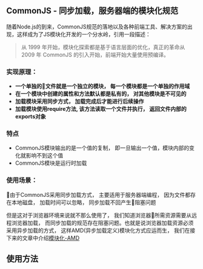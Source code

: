 ## CommonJS - 同步加载，服务器端的模块化规范

随着Node.js的到来，CommonJS规范的落地以及各种前端工具、解决方案的出现，这样成为了JS模块化开发的一个分水岭，引用一段描述：

>从 1999 年开始，模块化探索都是基于语言层面的优化，真正的革命从 2009 年 CommonJS 的引入开始，前端开始大量使用预编译。

### 实现原理：
- **一个单独的文件就是一个独立的模块， 每一个模块都是一个单独的作用域**
- **在一个模块中创建的属性和方法默认都是私有的， 对其他模块是不可见的**
- **加载模块采用同步方式， 加载完成后才能进行后续操作** 
- **加载模块使用require方法, 该方法读取一个文件并执行， 返回文件内部的exports对象**

### 特点
- CommonJS模块输出的是一个值的复制， 即一旦输出一个值，模块内部的变化就影响不到这个值
- CommonJS模块是运行时加载
### 使用场景：

由于CommonJS采用同步加载方式， 主要适用于服务器端编程， 因为文件都存在本地磁盘， 加载时间可以忽略， 同步加载不回产生阻塞问题

但是这对于浏览器环境来说就不那么使用了， 我们知道浏览器所需资源需要从远程浏览器加载， 而同步加载的规范存在阻塞问题。也就是说浏览器加载资源必须采用异步加载的方式， 这样AMD(异步加载定义)模块化方式应运而生， 我们在接下来的文章中介绍[模块化-AMD](./模块化_AMD.md)

## 使用方法

